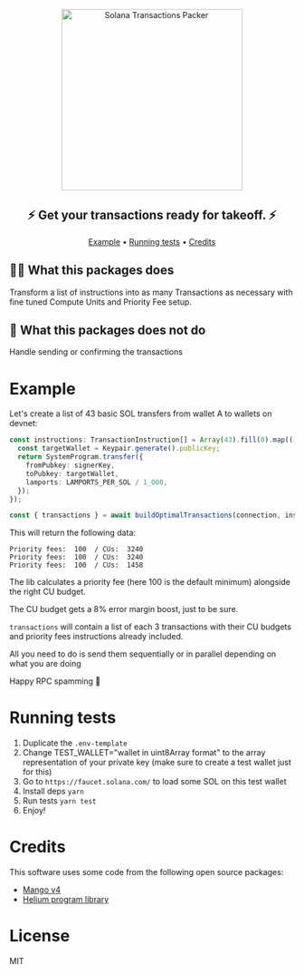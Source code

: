 <p align="center">
  <a href="https://github.com/anselsol"><img src="https://github.com/anselsol/solana-tx-packer/blob/main/assets/package-new.png?raw=true" alt="Solana Transactions Packer" width="320"></a>
</p>

<h2 align="center">
  ⚡️ Get your transactions ready for takeoff. ⚡️
</h2>

<p align="center">
  <a href="#example">Example</a> •
  <a href="#running-tests">Running tests</a> •
  <a href="#credits">Credits</a>
</p>

## 💁‍♀️ What this packages does
Transform a list of instructions into as many Transactions as necessary with fine tuned Compute Units and Priority Fee setup.

## 🙅 What this packages does not do
Handle sending or confirming the transactions

# Example
Let's create a list of 43 basic SOL transfers from wallet A to wallets on devnet:
```ts
const instructions: TransactionInstruction[] = Array(43).fill(0).map(() => {
  const targetWallet = Keypair.generate().publicKey;
  return SystemProgram.transfer({
    fromPubkey: signerKey,
    toPubkey: targetWallet,
    lamports: LAMPORTS_PER_SOL / 1_000,
  });
});

const { transactions } = await buildOptimalTransactions(connection, instructions, signerKey, []);
```

This will return the following data:
```
Priority fees:  100  / CUs:  3240
Priority fees:  100  / CUs:  3240
Priority fees:  100  / CUs:  1458
```

The lib calculates a priority fee (here 100 is the default minimum) alongside the right CU budget.

The CU budget gets a 8% error margin boost, just to be sure.

`transactions` will contain a list of each 3 transactions with their CU budgets and priority fees instructions already included. 

All you need to do is send them sequentially or in parallel depending on what you are doing 

Happy RPC spamming 🤝

# Running tests
1. Duplicate the `.env-template`
2. Change TEST_WALLET="wallet in uint8Array format" to the array representation of your private key (make sure to create a test wallet just for this)
3. Go to `https://faucet.solana.com/` to load some SOL on this test wallet
4. Install deps `yarn`
5. Run tests `yarn test`
6. Enjoy!

# Credits
This software uses some code from the following open source packages:
- [Mango v4](https://github.com/blockworks-foundation/mango-v4)
- [Helium program library](https://github.com/helium/helium-program-library)


# License
MIT
